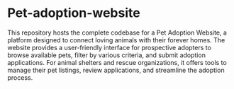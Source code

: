 # Pet-adoption-website
This repository hosts the complete codebase for a Pet Adoption Website, a platform designed to connect loving animals with their forever homes. The website provides a user-friendly interface for prospective adopters to browse available pets, filter by various criteria, and submit adoption applications. For animal shelters and rescue organizations, it offers tools to manage their pet listings, review applications, and streamline the adoption process.
